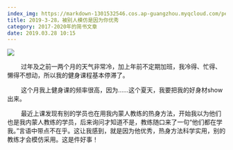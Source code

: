```yaml
---
index_img: https://markdown-1301532546.cos.ap-guangzhou.myqcloud.com/peipei_blog/20210921144042.jpeg
title: 2019-3-28，被别人模仿是因为你优秀
category: 2017-2020年的简书文章
date: 2019.03.28 10:15
---
```


![](https://markdown-1301532546.cos.ap-guangzhou.myqcloud.com/peipei_blog/20210921144042.jpeg)  



        过年及之前一两个月的天气非常冷，加上年前不定期加班，我冷得、忙得、懒得不想动，所以我的健身课程基本停滞了。  

        这个月我上健身课的频率很高，因为……这个夏天，我要把我的好身材show出来。  

        最近上课发现有别的学员也在用我内蒙人教练的热身方法，开始我以为他们也是我内蒙人教练的学员，后来询问才知道不是，教练随口来了一句“他们都在学我。”言语中带点不在乎。这让我感到，就是因为他优秀，热身方法科学实用，别的教练才会模仿采用。这是件好事！